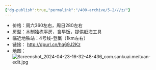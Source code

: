 ```yaml
---
{"dg-publish":true,"permalink":"/400-archive/5-2///z/"}
---
```


- 价格：周六360左右，周日280左右
- 房型：木制独栋平房，含早饭，提供赶海工具
- 临近地铁站：4号线-登羸（1km左右）
- 链接： http://dpurl.cn/hq69J2Kz
- 地图：![Screenshot_2024-04-23-16-32-48-436_com.sankuai.meituan-edit.jpg](/img/user/800-%E5%85%B6%E4%BB%96/801-%E5%9B%BE%E7%89%87/Screenshot_2024-04-23-16-32-48-436_com.sankuai.meituan-edit.jpg)